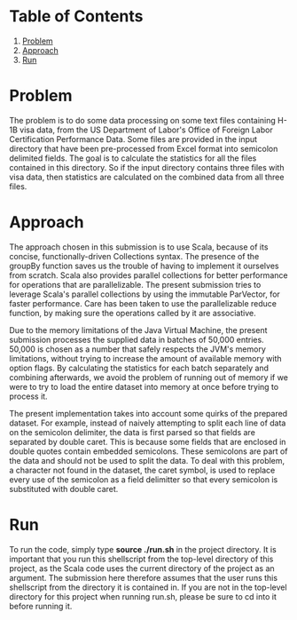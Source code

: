 # Table of Contents
1. [Problem](README.md#problem)
2. [Approach](README.md#approach)
3. [Run](README.md#run)

# Problem
The problem is to do some data processing on some text files containing H-1B visa data, from the US Department of Labor's Office of Foreign Labor Certification Performance Data. Some files are provided in the input directory that have been pre-processed from Excel format into semicolon delimited fields. The goal is to calculate the statistics for all the files contained in this directory. So if the input directory contains three files with visa data, then statistics are calculated on the combined data from all three files.

# Approach
The approach chosen in this submission is to use Scala, because of its concise, functionally-driven Collections syntax. The presence of the groupBy function saves us the trouble of having to implement it ourselves from scratch. Scala also provides parallel collections for better performance for operations that are parallelizable. The present submission tries to leverage Scala's parallel collections by using the immutable ParVector, for faster performance. Care has been taken to use the parallelizable reduce function, by making sure the operations called by it are associative.

Due to the memory limitations of the Java Virtual Machine, the present submission processes the supplied data in batches of 50,000 entries. 50,000 is chosen as a number that safely respects the JVM's memory limitations, without trying to increase the amount of available memory with option flags. By calculating the statistics for each batch separately and combining afterwards, we avoid the problem of running out of memory if we were to try to load the entire dataset into memory at once before trying to process it.

The present implementation takes into account some quirks of the prepared dataset. For example, instead of naively attempting to split each line of data on the semicolon delimiter, the data is first parsed so that fields are separated by double caret. This is because some fields that are enclosed in double quotes contain embedded semicolons. These semicolons are part of the data and should not be used to split the data. To deal with this problem, a character not found in the dataset, the caret symbol, is used to replace every use of the semicolon as a field delimitter so that every semicolon is substituted with double caret.

# Run
To run the code, simply type **source ./run.sh** in the project directory. It is important that you run this shellscript from the top-level directory of this project, as the Scala code uses the current directory of the project as an argument. The submission here therefore assumes that the user runs this shellscript from the directory it is contained in. If you are not in the top-level directory for this project when running run.sh, please be sure to cd into it before running it.

